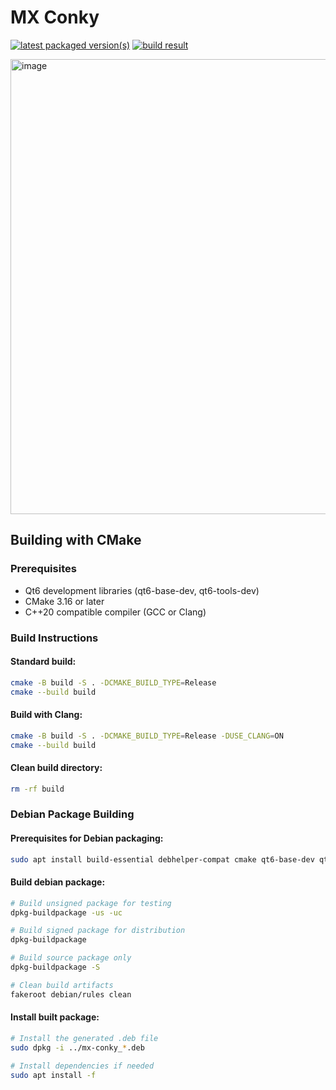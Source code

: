# MX Conky

[![latest packaged version(s)](https://repology.org/badge/latest-versions/mx-conky.svg)](https://repology.org/project/mx-conky/versions)
[![build result](https://build.opensuse.org/projects/home:mx-packaging/packages/mx-conky/badge.svg?type=default)](https://software.opensuse.org//download.html?project=home%3Amx-packaging&package=mx-conky)

<img width="1080" height="728" alt="image" src="https://github.com/user-attachments/assets/1f6cb35b-2aab-460d-b55a-aa88513df492" />


## Building with CMake

### Prerequisites
- Qt6 development libraries (qt6-base-dev, qt6-tools-dev)
- CMake 3.16 or later
- C++20 compatible compiler (GCC or Clang)

### Build Instructions

#### Standard build:
```bash
cmake -B build -S . -DCMAKE_BUILD_TYPE=Release
cmake --build build
```

#### Build with Clang:
```bash
cmake -B build -S . -DCMAKE_BUILD_TYPE=Release -DUSE_CLANG=ON
cmake --build build
```

#### Clean build directory:
```bash
rm -rf build
```

### Debian Package Building

#### Prerequisites for Debian packaging:
```bash
sudo apt install build-essential debhelper-compat cmake qt6-base-dev qt6-base-dev-tools qt6-tools-dev qt6-tools-dev-tools
```

#### Build debian package:
```bash
# Build unsigned package for testing
dpkg-buildpackage -us -uc

# Build signed package for distribution
dpkg-buildpackage

# Build source package only
dpkg-buildpackage -S

# Clean build artifacts
fakeroot debian/rules clean
```

#### Install built package:
```bash
# Install the generated .deb file
sudo dpkg -i ../mx-conky_*.deb

# Install dependencies if needed
sudo apt install -f
```

